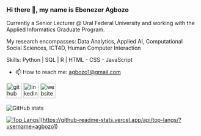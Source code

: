 ### Hi there 👋, my name is Ebenezer Agbozo
Currently a Senior Lecturer @ Ural Federal University and working with the Applied Informatics Graduate Program.

My research encompasses: Data Analytics, Applied AI, Computational Social Sciences, ICT4D, Human Computer Interaction

Skills: Python | SQL | R | HTML - CSS - JavaScript

- 📫 How to reach me: agbozo1@gmail.com 


[<img src='https://cdn.jsdelivr.net/npm/simple-icons@3.0.1/icons/github.svg' alt='github' height='40'>](https://github.com/agbozo1)  [<img src='https://cdn.jsdelivr.net/npm/simple-icons@3.0.1/icons/linkedin.svg' alt='linkedin' height='40'>](https://www.linkedin.com/in/ebenagbozo/)  [<img src='https://cdn.jsdelivr.net/npm/simple-icons@3.0.1/icons/icloud.svg' alt='website' height='40'>](https://urfu.ru/ru/about/personal-pages/Personal/person/eagbozo/)  

![GitHub stats]([https://github-readme-stats.vercel.app/api?username=agbozo1&show_icons=true](https://github-readme-stats.vercel.app/api?username=agbozo1&show_icons=true))  

[![Top Langs](https://github-readme-stats.vercel.app/api/top-langs/?username=agbozo1)](https://github.com/anuraghazra/github-readme-stats)](https://github-readme-stats.vercel.app/api/top-langs/?username=agbozo1)
